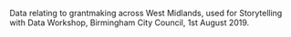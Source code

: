 Data relating to grantmaking across West Midlands, used for Storytelling with Data Workshop, Birmingham City Council, 1st August 2019.
